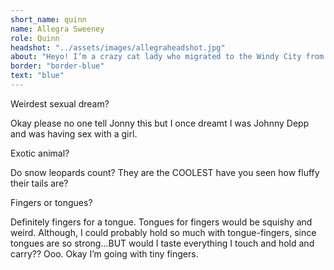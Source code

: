 ```yaml
---
short_name: quinn
name: Allegra Sweeney
role: Quinn
headshot: "../assets/images/allegraheadshot.jpg"
about: "Heyo! I’m a crazy cat lady who migrated to the Windy City from good ol’ Minnesota. I love pickles, oversized sweaters, and naps by a window with a breeze. "
border: "border-blue"
text: "blue"
---
```

<p class="question">Weirdest sexual dream?</p>

<p class="answer">Okay please no one tell Jonny this but I once dreamt I was Johnny Depp and was having sex with a girl. </p>



<p class="question">Exotic animal?</p>

<p class="answer">Do snow leopards count? They are the COOLEST have you seen how fluffy their tails are? </p> 



<p class="question">Fingers or tongues? </p>

<p class="answer">Definitely fingers for a tongue. Tongues for fingers would be squishy and weird. Although, I could probably hold so much with tongue-fingers, since tongues are so strong...BUT would I taste everything I touch and hold and carry?? Ooo. Okay I’m going with tiny fingers.  </p>